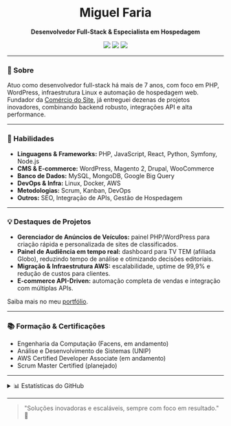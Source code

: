 <h1 align="center">Miguel Faria</h1>
<p align="center">
  <strong>Desenvolvedor Full-Stack & Especialista em Hospedagem</strong>
</p>
<p align="center">
  <a href="https://github.com/MiguelFaria009"><img src="https://img.shields.io/badge/GitHub-181717?style=flat&logo=github&logoColor=white"/></a>
  <a href="https://www.linkedin.com/in/miguel-faria-888171169"><img src="https://img.shields.io/badge/LinkedIn-0A66C2?style=flat&logo=linkedin&logoColor=white"/></a>
  <a href="https://www.comerciodosite.com.br/portfolio"><img src="https://img.shields.io/badge/Portfólio-DC2626?style=flat&logo=google-chrome&logoColor=white"/></a>
</p>

---

### 👋 Sobre

Atuo como desenvolvedor full-stack há mais de 7 anos, com foco em PHP, WordPress, infraestrutura Linux e automação de hospedagem web. Fundador da <a href="https://www.comerciodosite.com.br/portfolio">Comércio do Site</a>, já entreguei dezenas de projetos inovadores, combinando backend robusto, integrações API e alta performance.

---

### 🚀 Habilidades

- **Linguagens & Frameworks:** PHP, JavaScript, React, Python, Symfony, Node.js
- **CMS & E-commerce:** WordPress, Magento 2, Drupal, WooCommerce
- **Banco de Dados:** MySQL, MongoDB, Google Big Query
- **DevOps & Infra:** Linux, Docker, AWS
- **Metodologias:** Scrum, Kanban, DevOps
- **Outros:** SEO, Integração de APIs, Gestão de Hospedagem

---

### 💡 Destaques de Projetos

- **Gerenciador de Anúncios de Veículos:** painel PHP/WordPress para criação rápida e personalizada de sites de classificados.
- **Painel de Audiência em tempo real:** dashboard para TV TEM (afiliada Globo), reduzindo tempo de análise e otimizando decisões editoriais.
- **Migração & Infraestrutura AWS:** escalabilidade, uptime de 99,9% e redução de custos para clientes.
- **E-commerce API-Driven:** automação completa de vendas e integração com múltiplas APIs.

Saiba mais no meu [portfólio](https://www.comerciodosite.com.br/portfolio).

---

### 📚 Formação & Certificações

- Engenharia da Computação (Facens, em andamento)
- Análise e Desenvolvimento de Sistemas (UNIP)
- AWS Certified Developer Associate (em andamento)
- Scrum Master Certified (planejado)

---

<details>
<summary>📊 Estatísticas do GitHub</summary>
<p align="center">
  <img src="https://github-readme-stats.vercel.app/api?username=MiguelFaria009&show_icons=true&theme=radical" alt="stats"/>
  <img src="https://github-readme-stats.vercel.app/api/top-langs/?username=MiguelFaria009&layout=compact&theme=radical" alt="top languages"/>
</p>
</details>

---

> "Soluções inovadoras e escaláveis, sempre com foco em resultado." 🚀
